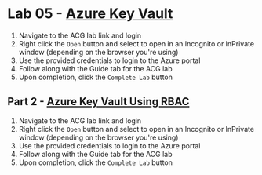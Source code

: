 # Lab 05 - [Azure Key Vault](https://learn.acloud.guru/handson/c39c64ee-99d5-42c8-9f26-4745499f7933)

1. Navigate to the ACG lab link and login
1. Right click the `Open` button and select to open in an Incognito or InPrivate window (depending on the browser you're using)
1. Use the provided credentials to login to the Azure portal
1. Follow along with the Guide tab for the ACG lab
1. Upon completion, click the `Complete Lab` button

## Part 2 - [Azure Key Vault Using RBAC](https://learn.acloud.guru/handson/75457dac-25ab-4d0f-8aa9-986e7cfe7d47)

1. Navigate to the ACG lab link and login
1. Right click the `Open` button and select to open in an Incognito or InPrivate window (depending on the browser you're using)
1. Use the provided credentials to login to the Azure portal
1. Follow along with the Guide tab for the ACG lab
1. Upon completion, click the `Complete Lab` button
